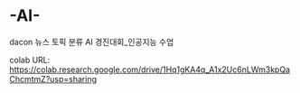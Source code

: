 # -AI-
dacon 뉴스 토픽 분류 AI 경진대회_인공지능 수업

colab URL: https://colab.research.google.com/drive/1Hq1gKA4q_A1x2Uc6nLWm3kpQaChcmtmZ?usp=sharing
